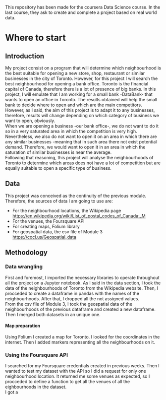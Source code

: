    This repository has been made for the coursera Data Science course. In the last course, they ask to create and complete a project based on real world data.
   # Where to start
## Introduction
  My project consist on a program that will determine which neighbourhood is the best suitable for opening a new store, shop, restaurant or similar businesses in the city of Toronto. However, for this project I will search the best neighbourhood for opening a bank office. Toronto is the financial capital of Canada, therefore there is a lot of presence of big banks. In this project, I will emulate that I am working for a small bank -DataBank- that wants to open an office in Toronto. The results obtained will help the small bank to decide where to open and which are the main competitors. However, as I said, the aim of this project is to adapt it to any businesses, therefore, results will change depending on which category of business we want to open, obviously. \
  When we are opening a business -our bank office-, we do not want to do it so in a very saturated area in which the competition is very high. Nevertheless, we also do not want to open it on an area in which there are any similar businesses -meaning that in such area there not exist potential demand. Therefore, we would want to open it in an area in which the saturation of similar businesses is near the average.\
  Following that reasoning, this project will analyse the neighbourhoods of Toronto to determine which areas does not have a lot of competition but are equally suitable to open a specific type of business.
## Data
This project was conceived as the continuity of the previous module. Therefore, the sources of data I am going to use are:
  - For the neighbourhood locations, the Wikipedia page https://en.wikipedia.org/wiki/List_of_postal_codes_of_Canada:_M
  - For the venues, the Foursquare API
  - For creating maps, Folium library
  - For geospatial data, the csv file of Module 3 https://cocl.us/Geospatial_data
## Methodology
### Data wrangling
First and foremost, I imported the necessary libraries to operate throughout all the project on a Jupyter notebook. As I said in the data section, I took the data of the neighbourhoods of Toronto from the Wikipedia website. Then, I procceded to create a dataframe in pandas with the names of the neighbourhoods. After that, I dropped all the not assigned values.\
From the csv file of Module 3, I took the geospatial data of the neighbourhoods of the previous dataframe and created a new dataframe. Then I merged both datasets in an unique one.
#### Map preparation
Using Folium I created a map for Toronto. I looked for the coordinates in the internet. Then I added markers representing all the neighbourhoods on it.
### Using the Foursquare API
I searched for my Foursquare credentials created in previous weeks. Then I wanted to test my dataset with the API so I did a request for only one neighbourhood location. It returned me some venues as expected, so I procceded to define a function to get all the venues of all the eighbourhoods in the dataset.\
I got a 
